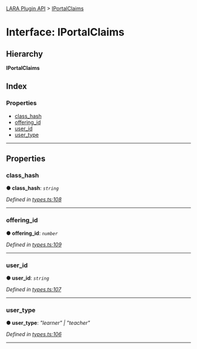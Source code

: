 [LARA Plugin API](../README.md) > [IPortalClaims](../interfaces/iportalclaims.md)

# Interface: IPortalClaims

## Hierarchy

**IPortalClaims**

## Index

### Properties

* [class_hash](iportalclaims.md#class_hash)
* [offering_id](iportalclaims.md#offering_id)
* [user_id](iportalclaims.md#user_id)
* [user_type](iportalclaims.md#user_type)

---

## Properties

<a id="class_hash"></a>

###  class_hash

**● class_hash**: *`string`*

*Defined in [types.ts:108](https://github.com/concord-consortium/lara/blob/a5f2a518/lara-typescript/src/plugin-api/types.ts#L108)*

___
<a id="offering_id"></a>

###  offering_id

**● offering_id**: *`number`*

*Defined in [types.ts:109](https://github.com/concord-consortium/lara/blob/a5f2a518/lara-typescript/src/plugin-api/types.ts#L109)*

___
<a id="user_id"></a>

###  user_id

**● user_id**: *`string`*

*Defined in [types.ts:107](https://github.com/concord-consortium/lara/blob/a5f2a518/lara-typescript/src/plugin-api/types.ts#L107)*

___
<a id="user_type"></a>

###  user_type

**● user_type**: *"learner" \| "teacher"*

*Defined in [types.ts:106](https://github.com/concord-consortium/lara/blob/a5f2a518/lara-typescript/src/plugin-api/types.ts#L106)*

___

